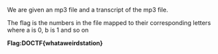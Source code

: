 We are given an mp3 file and a transcript of the mp3 file.

The flag is the numbers in the file mapped to their corresponding letters where a is 0, b is 1 and so on

**Flag:DOCTF{whataweirdstation}**
